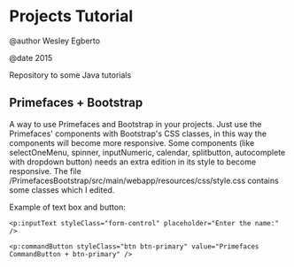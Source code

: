 Projects Tutorial
==========
@author Wesley Egberto

@date 2015

Repository to some Java tutorials



## Primefaces + Bootstrap ##
A way to use Primefaces and Bootstrap in your projects. Just use the Primefaces' components with Bootstrap's CSS classes, in this way the components will become more responsive.
Some components (like selectOneMenu, spinner, inputNumeric, calendar, splitbutton, autocomplete with dropdown button) needs an extra edition in its style to become responsive. The file /PrimefacesBootstrap/src/main/webapp/resources/css/style.css contains some classes which I edited.

Example of text box and button:

```
<p:inputText styleClass="form-control" placeholder="Enter the name:" />

<p:commandButton styleClass="btn btn-primary" value="Primefaces CommandButton + btn-primary" />
```


